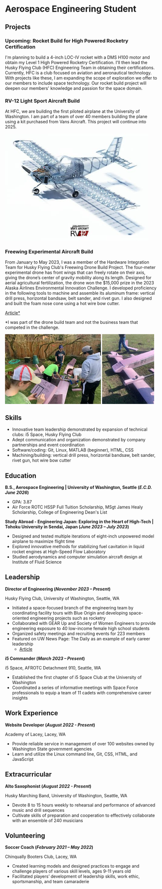 # Aerospace Engineering Student
## Projects
### Upcoming: Rocket Build for High Powered Rocketry Certification

I'm planning to build a 4-inch LOC-IV rocket with a DMS H100 motor and obtain my Level 1 High Powered Rocketry Certification. I'll then lead the Husky Flying Club (HFC) Engineering Team in obtaining their certifications. Currently, HFC is a club focused on aviation and aeronautical technology. With projects like these, I am expanding the scope of exploration we offer to our members to include space technology. Our rocket build project will deepen our members' knowledge and passion for the space domain.

### RV-12 Light Sport Aircraft Build

At HFC, we are building the first piloted airplane at the University of Washington. I am part of a team of over 40 members building the plane using a kit purchased from Vans Aircraft. This project will continue into 2025. 

![RV-12 Skeleton](/assets/img/RV12.jpg)
### Freewing Experimental Aircraft Build

From January to May 2023, I was a member of the Hardware Integration Team for Husky Flying Club's Freewing Drone Build Project. The four-meter experimental drone has front wings that can freely rotate on their axis, giving the drone’s center of gravity mobility along its length. Designed for aerial agricultural fertilization, the drone won the $15,000 prize in the 2023 Alaska Airlines Environmental Innovation Challenge. I developed proficiency in the following tools to machine and assemble its aluminum frame: vertical drill press, horizontal bandsaw, belt sander, and rivet gun. I also designed and built the foam nose cone using a hot wire bow cutter. 

[Article*](https://www.aa.washington.edu/news/article/2023-05-18/UW-startup-freyr-is-golden)

*I was part of the drone build team and not the business team that competed in the challenge.

![Freewing Progress](/assets/img/freewing_progress_resize.jpg) ![Freewing Final](/assets/img/freewing_final_resize.jpg)


<!-- This doesn't work: ![Bike Study](/assets/img/resize_freewing_progress.png|width=100px)

This works but the image dimensions do nothing: ![img|100x100](/assets/img/resize_freewing_progress.png)

This works in the preview but won't show up on the site: <img src="/assets/img/resize_freewing_progress.png" height="350"> <img src="assets/img/resize_freewing_final.png" height="350"> -->

## Skills
- Innovative team leadership demonstrated by expansion of technical clubs: i5 Space, Husky Flying Club
- Adept communication and organization demonstrated by company partnerships and event coordination
- Software/coding: Git, Linux, MATLAB (beginner), HTML, CSS
- Machining/building: vertical drill press, horizontal bandsaw, belt sander, rivet gun, hot wire bow cutter

## Education
**B.S., Aerospace Engineering | University of Washington, Seattle (_E.C.D. June 2026_)**
- GPA: 3.87
- Air Force ROTC HSSP Full Tuition Scholarship, MSgt James Healy Scholarship, College of Engineering Dean's List

**Study Abroad - Engineering Japan: Exploring in the Heart of High-Tech | Tohoku University in Sendai, Japan (_June 2023 – July 2023_)**
- Designed and tested multiple iterations of eight-inch unpowered model airplane to maximize flight time
- Explored innovative methods for stabilizing fuel cavitation in liquid rocket engines at High-Speed Flow Laboratory
- Studied aerodynamics and computer simulation aircraft design at Institute of Fluid Science

## Leadership
**Director of Engineering (_November 2023 – Present_)**

Husky Flying Club, University of Washington, Seattle, WA
- Initiated a space-focused branch of the engineering team by coordinating facility tours with Blue Origin and developing space-oriented engineering projects such as rocketry
- Collaborated with GEAR Up and Society of Women Engineers to provide engineering exposure to 40 low-income female high school students
- Organized safety meetings and recruiting events for 223 members
- Featured on UW News Page: The Daily as an example of early career leadership
  - [Article](https://www.dailyuw.com/arts_and_culture/community/giving-huskies-wings-revisiting-the-husky-flying-club/article_8c1359e4-e331-11ed-ab67-a304da6d2216.html#:~:text=The%20Husky%20Flying%20Club%20started,to%20%E2%80%9Cgive%20Huskies%20wings.%E2%80%9D)

**i5 Commander (_March 2023 – Present_)**

i5 Space, AFROTC Detachment 910, Seattle, WA
- Established the first chapter of i5 Space Club at the University of Washington
- Coordinated a series of informative meetings with Space Force professionals to equip a team of 11 cadets with comprehensive career insights

## Work Experience
**Website Developer (_August 2022 - Present_)** 

Academy of Lacey, Lacey, WA
- Provide reliable service in management of over 100 websites owned by Washington State government agencies
- Learn and utilize the Linux command line, Git, CSS, HTML, and JavaScript

## Extracurricular
**Alto Saxophonist (_August 2022 - Present_)**

Husky Marching Band, University of Washington, Seattle, WA
- Devote 8 to 15 hours weekly to rehearsal and performance of advanced music and drill sequences
- Cultivate skills of preparation and cooperation to effectively collaborate with an ensemble of 240 musicians

## Volunteering
**Soccer Coach (_February 2021 – May 2022_)**

Chinqually Booters Club, Lacey, WA
- Created learning models and designed practices to engage and challenge players of various skill levels, ages 9-11 years old
- Facilitated players’ development of leadership skills, work ethic, sportsmanship, and team camaraderie
